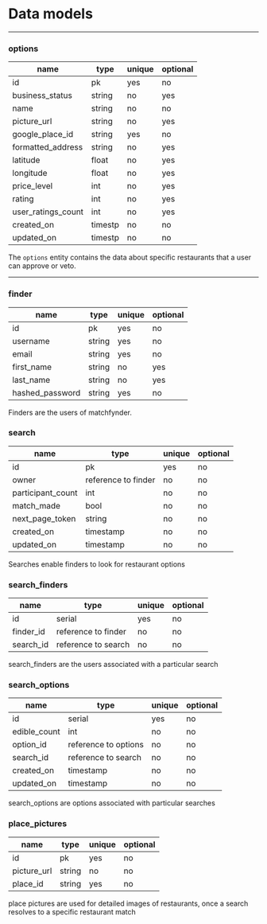# Data models

---

### options

| name               | type    | unique | optional |
| ------------------ | ------- | ------ | -------- |
| id                 | pk      | yes    | no       |
| business_status    | string  | no     | yes      |
| name               | string  | no     | no       |
| picture_url        | string  | no     | yes      |
| google_place_id    | string  | yes    | no       |
| formatted_address  | string  | no     | yes      |
| latitude           | float   | no     | yes      |
| longitude          | float   | no     | yes      |
| price_level        | int     | no     | yes      |
| rating             | int     | no     | yes      |
| user_ratings_count | int     | no     | yes      |
| created_on         | timestp | no     | no       |
| updated_on         | timestp | no     | no       |

The `options` entity contains the data about specific restaurants
that a user can approve or veto.

---

### finder

| name            | type   | unique | optional |
| --------------- | ------ | ------ | -------- |
| id              | pk     | yes    | no       |
| username        | string | yes    | no       |
| email           | string | yes    | no       |
| first_name      | string | no     | yes      |
| last_name       | string | no     | yes      |
| hashed_password | string | yes    | no       |

Finders are the users of matchfynder.

### search

| name              | type                | unique | optional |
| ----------------- | ------------------- | ------ | -------- |
| id                | pk                  | yes    | no       |
| owner             | reference to finder | no     | no       |
| participant_count | int                 | no     | no       |
| match_made        | bool                | no     | no       |
| next_page_token   | string              | no     | no       |
| created_on        | timestamp           | no     | no       |
| updated_on        | timestamp           | no     | no       |

Searches enable finders to look for restaurant options

### search_finders

| name      | type                | unique | optional |
| --------- | ------------------- | ------ | -------- |
| id        | serial              | yes    | no       |
| finder_id | reference to finder | no     | no       |
| search_id | reference to search | no     | no       |

search_finders are the users associated with a particular search

### search_options

| name         | type                 | unique | optional |
| ------------ | -------------------- | ------ | -------- |
| id           | serial               | yes    | no       |
| edible_count | int                  | no     | no       |
| option_id    | reference to options | no     | no       |
| search_id    | reference to search  | no     | no       |
| created_on   | timestamp            | no     | no       |
| updated_on   | timestamp            | no     | no       |

search_options are options associated with particular searches

### place_pictures

| name        | type   | unique | optional |
| ----------- | ------ | ------ | -------- |
| id          | pk     | yes    | no       |
| picture_url | string | no     | no       |
| place_id    | string | yes    | no       |

place pictures are used for detailed images of restaurants, once a search resolves to a specific restaurant match
